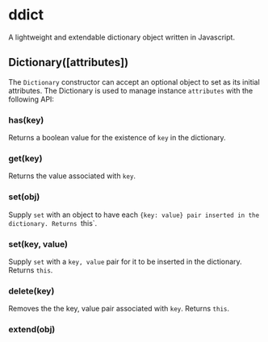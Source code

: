 ddict
=====

A lightweight and extendable dictionary object written in Javascript.

Dictionary([attributes])
---
The `Dictionary` constructor can accept an optional object to set as its initial attributes. The Dictionary is used to manage instance `attributes` with the following API:

### has(key)
  Returns a boolean value for the existence of `key` in the dictionary.
  
### get(key)
  Returns the value associated with `key`.
  
### set(obj) 
  Supply `set` with an object to have each `{key: value} pair inserted in the dictionary. Returns `this`.
  
### set(key, value)
  Supply `set` with a `key, value` pair for it to be inserted in the dictionary. Returns `this`.
  
### delete(key)
  Removes the the key, value pair associated with `key`. Returns `this`.
	
### extend(obj)
